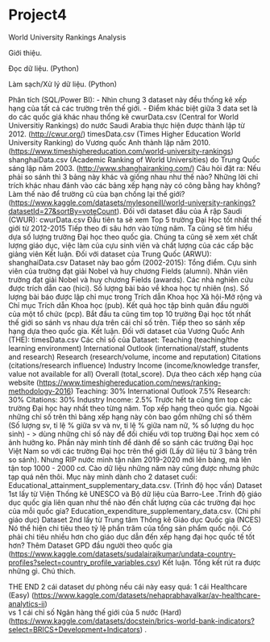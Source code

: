 # Project4

World University Rankings Analysis

Giới thiệu.

Đọc dữ liệu. (Python)

Làm sạch/Xử lý dữ liệu. (Python)

Phân tích (SQL/Power BI):
	- Nhìn chung 3 dataset này đều thống kê xếp hạng của tất cả các trường trên thế giới.
	- Điểm khác biệt giữa 3 data set là do các quốc giá khác nhau thống kê
    cwurData.csv (Central for World Universitiy Rankings) do nước Saudi Arabia thực hiện được thành lập từ 2012. (http://cwur.org/) 
    timesData.csv (Times Higher Education World University Ranking) do Vương quốc Anh thành lập năm 2010. (https://www.timeshighereducation.com/world-university-rankings)
    shanghaiData.csv (Academic Ranking of World Universities) do Trung Quốc sáng lập năm 2003. (http://www.shanghairanking.com/)
Câu hỏi đặt ra:
  Nếu phải so sánh thì 3 bảng này khác và giống nhau như thế nào?
  Những lời chỉ trích khác nhau đánh vào các bảng xếp hạng này có công bằng hay không?
  Làm thế nào để trường cũ của bạn chống lại thế giới?
  (https://www.kaggle.com/datasets/mylesoneill/world-university-rankings?datasetId=27&sortBy=voteCount). 
    Đối với dataset đầu của Ả rập Saudi (CWUR): cwurData.csv
    Đầu tiên ta sẽ xem Top 5 trường Đại Học tốt nhất thế giới từ 2012-2015
    Tiếp theo đi sâu hơn vào từng năm.
    Ta cũng sẽ tìm hiểu dựa số lượng trường Đại học theo quốc gia. Chúng ta cũng sẽ xem xét chất lượng giáo dục, việc làm của cựu sinh viên và chất lượng của các cấp bậc giảng       viên
    Kết luận.
    Đối với dataset của Trung Quốc (ARWU): shanghaiData.csv
    Dataset này bao gồm (2002-2015):
    Tổng điểm.
Cựu sinh viên của trường đạt giải Nobel và huy chương Fields (alumni).
Nhân viên trường đạt giải Nobel và huy chương Fields (awards).
Các nhà nghiên cứu được trích dẫn cao (hici).
Số lượng bài báo về khoa học tự nhiên (ns).
Số lượng bài báo được lập chỉ mục trong Trích dẫn Khoa học Xã hội-Mở rộng và Chỉ mục Trích dẫn Khoa học (pub).
Kết quả học tập bình quân đầu người của một tổ chức (pcp).
Bắt đầu ta cũng tìm top 10 trường Đại học tốt nhất thế giới so sánh vs nhau dựa trên cái chỉ số trên.
Tiếp theo so sánh xếp hạng dựa theo quốc gia.
Kết luận.
Đối với dataset của Vương Quốc Anh (THE): timesData.csv
Các chỉ số của Dataset:
Teaching (teaching/the learning environment)
International Outlook (international/staff, students and research)
Research (research/volume, income and reputation)
Citations (citations/research influence)
Industry Income (income/knowledge transfer, value not available for all)
Overall (total_score).
Dựa theo cách xếp hạng của website (https://www.timeshighereducation.com/news/ranking-methodology-2016) 
Teaching: 30%
International Outlook 7.5%
Research: 30%
Citations: 30%
Industry Income: 2.5%
Trước hết ta cũng tìm top các trường Đại học hay nhất theo từng năm.
Top xếp hạng theo quốc gia.
Ngoài những chỉ số trên thì bảng xếp hạng này còn bao gồm những chỉ số thêm (Số lượng sv, tỉ lệ % giữa sv và nv, tỉ lệ % giữa nam nữ, % số lượng du học sinh) - > dùng những chỉ số này để đối chiếu với top trường Đại học xem có ảnh hưởng ko.
Phần này mình tính để dành để so sánh các trường Đại học Việt Nam so với các trường Đại học trên thế giới (Lấy dữ liệu từ 3 bảng trên so sánh).
Nhưng RIP nước mình tận năm 2019-2020 mới lên bảng, mà lên tận top 1000 - 2000 cơ.
Cào dữ liệu những năm này cũng được nhưng phức tạp quá nên thôi.
Mục này mình dành cho 2 dataset cuối:
Educational_attainment_supplementary_data.csv. (Trình độ học vấn)
Dataset 1st lấy từ Viện Thống kê UNESCO và Bộ dữ liệu của Barro-Lee .Trình độ giáo dục quốc gia liên quan như thế nào đến chất lượng của các trường đại học của mỗi quốc gia?
Education_expenditure_supplementary_data.csv. (Chi phí giáo dục)
Dataset 2nd lấy từ Trung tâm Thống kê Giáo dục Quốc gia (NCES) Nó thể hiện chi tiêu theo tỷ lệ phần trăm của tổng sản phẩm quốc nội. Có phải chi tiêu nhiều hơn cho giáo dục dẫn đến xếp hạng đại học quốc tế tốt hơn?
Thêm Dataset GPD đầu người theo quốc gia (https://www.kaggle.com/datasets/sudalairajkumar/undata-country-profiles?select=country_profile_variables.csv) 
Kết luận.
Tổng kết rút ra được những gì.
Chú thích.

THE END
2 cái dataset dự phòng nếu cái này easy quá: 1 cái Healthcare (Easy)
(https://www.kaggle.com/datasets/nehaprabhavalkar/av-healthcare-analytics-ii)  
vs 1 cái chỉ số Ngân hàng thế giới của 5 nước (Hard) (https://www.kaggle.com/datasets/docstein/brics-world-bank-indicators?select=BRICS+Development+Indicators) .



